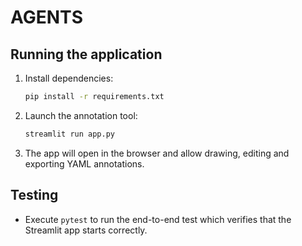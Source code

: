 # AGENTS

## Running the application

1. Install dependencies:
   ```bash
   pip install -r requirements.txt
   ```
2. Launch the annotation tool:
   ```bash
   streamlit run app.py
   ```
3. The app will open in the browser and allow drawing, editing and exporting YAML annotations.

## Testing
- Execute `pytest` to run the end-to-end test which verifies that the Streamlit app starts correctly.
